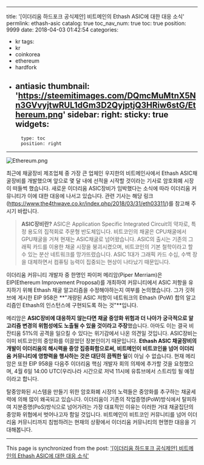 
---
title: '[이더리움 하드포크 공식제안] 비트메인의 Ethash ASIC에 대한 대응 소식'
permlink: ethash-asic
catalog: true
toc_nav_num: true
toc: true
position: 9999
date: 2018-04-03 01:42:54
categories:
- kr
tags:
- kr
- coinkorea
- ethereum
- hardfork
- antiasic
thumbnail: 'https://steemitimages.com/DQmcMuMtnX5Nn3GVvyjtwRUL1dGm3D2QyjptjQ3HRiw6stG/Ethereum.png'
sidebar:
    right:
        sticky: true
widgets:
    -
        type: toc
        position: right
---


![Ethereum.png](https://steemitimages.com/DQmcMuMtnX5Nn3GVvyjtwRUL1dGm3D2QyjptjQ3HRiw6stG/Ethereum.png)

최근에 채굴장비 제조업체 중 가장 큰 업체인 우지한의 비트메인사에서 Ethash ASIC채굴장비를 개발했으며 앞으로 몇 달 내에 선적을 시작할 것이라는 기사로 암호화폐 시장이 떠들썩 했습니다. 새로운 이더리움 ASIC장비가 임박했다는 소식에 따라 이더리움 커뮤니티가 이에 대한 대응에 나서고 있습니다. 관련 기사는 해당 링크(https://www.the4thwave.co.kr/index.php/2018/03/31/eth03311/)를 참고해 주시기 바랍니다.
> **ASIC장비란?**
ASIC은 Application Specific Integrated Circuit의 약자로, 특정 용도의 집적회로 주문형 반도체입니다. 비트코인의 채굴은 CPU채굴에서 GPU채굴을 거쳐 현재는 ASIC채굴로 넘어왔습니다. ASIC의 출시는 기존의 그래픽 카드를 이용한 채굴 시장을 붕괴시켰으며, 비트코인의 기본 철학이라고 할 수 있는 분산 네트워크를 망가뜨렸습니다. ASIC 1대가 그래픽 카드 수십, 수백 장을 대체하면서 컴퓨팅 능력이 집중되는 현상이 나타났기 때문입니다.


이더리움 커뮤니티 개발자 중 한명인 파이퍼 메리암(Piper Merriam)은 EIP(Ethereum Improvement Proposal)를 개최하여 커뮤니티에서 ASIC 저항을 유지하기 위해 Ethash 채굴 알고리즘을 수정해야하는지 여부를 논의했습니다. 그가 깃허브에 게시한 EIP 958은 **"개량된 ASIC 저항이 네트워크의 Ethash (PoW) 합의 알고리즘인 Ethash의 인스턴스에 구현되도록 하는 것"**입니다.

메리암은 **ASIC장비에 대응하지 않는다면 채굴 중앙화 위험과 더 나아가 궁극적으로 알고리즘 변경의 위험성에도 노출될 수 있을 것이라고 주장**했습니다. 아마도 이는 결국 비잔티움 51%의 공격을 일으킬 수 있다는 위기감에서 나온 의견일 것입니다. ASIC장비는 이미 비트코인의 중앙화를 이끌었던 장본인이기 때문입니다. **Ethash ASIC 채굴장비의 개발이 이더리움의 해시력을 중앙 집중화함으로써, 비트메인이 비트코인을 넘어 이더리움 커뮤니티에 영향력을 행사하는 것은 대단히 끔찍한 일**이 아닐 수 없습니다. 현재 메리암은 또한 EIP 958을 다음주 이더리움 핵심 개발자 회의 의제에 추가할 것을 요청했으며, 4월 6일 14:00 UTC(우리나라 시간으로 저녁 11시에 유튜브에서 스트리밍 될 예정이라고 합니다. 

탈중앙화된 시스템을 만들기 위한 암호화폐 시장의 노력들은 중앙화를 추구하는 채굴세력에 의해 많이 왜곡되고 있습니다. 이더리움이 기존의 작업증명(PoW)방식에서 탈피하여 지분증명(PoS)방식으로 넘어가려는 가장 대표적인 이유는 이러한 거대 채굴집단의 중앙화 위협에서 벗어나고자 함일 것입니다. 비트메인이 비트코인 커뮤니티를 넘어 이더리움 커뮤니티까지 침범하려는 현재의 상황에서 이더리움 커뮤니티의 현명한 대응을 기대해봅니다.

- - -

This page is synchronized from the post: ['[이더리움 하드포크 공식제안] 비트메인의 Ethash ASIC에 대한 대응 소식'](https://steemit.com/@donekim/ethash-asic)
